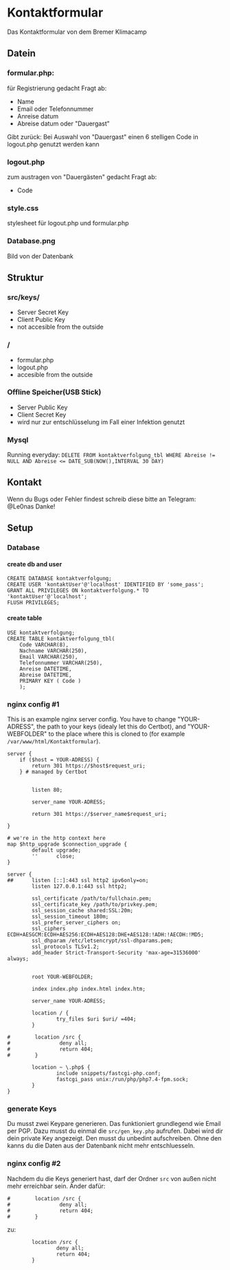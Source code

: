 # Kontaktformular
Das Kontaktformular von dem Bremer Klimacamp

## Datein
### formular.php:
für Registrierung gedacht
Fragt ab:
- Name
- Email oder Telefonnummer
- Anreise datum
- Abreise datum oder "Dauergast"

Gibt zurück: Bei Auswahl von "Dauergast" einen 6 stelligen Code in logout.php genutzt werden kann

### logout.php
zum austragen von "Dauergästen" gedacht
Fragt ab:
- Code

### style.css
stylesheet für logout.php und formular.php

### Database.png
Bild von der Datenbank

## Struktur
### src/keys/
- Server Secret Key
- Client Public Key
- not accesible from the outside

### /
- formular.php
- logout.php
- accesible from the outside

### Offline Speicher(USB Stick)
- Server Public Key
- Client Secret Key
- wird nur zur entschlüsselung im Fall einer Infektion genutzt

### Mysql
Running everyday:
`DELETE FROM kontaktverfolgung_tbl WHERE Abreise != NULL AND Abreise <= DATE_SUB(NOW(),INTERVAL 30 DAY)`

## Kontakt
Wenn du Bugs oder Fehler findest schreib diese bitte an Telegram: @Le0nas
Danke!

## Setup
### Database
#### create db and user
```
CREATE DATABASE kontaktverfolgung;
CREATE USER 'kontaktUser'@'localhost' IDENTIFIED BY 'some_pass';
GRANT ALL PRIVILEGES ON kontaktverfolgung.* TO 'kontaktUser'@'localhost';
FLUSH PRIVILEGES;
```

#### create table
```
USE kontaktverfolgung;
CREATE TABLE kontaktverfolgung_tbl(
    Code VARCHAR(8),
    Nachname VARCHAR(250),
    Email VARCHAR(250),
    Telefonnummer VARCHAR(250),
    Anreise DATETIME,
    Abreise DATETIME,
    PRIMARY KEY ( Code )
    );
```

### nginx config #1
This is an example nginx server config. You have to change "YOUR-ADRESS", the path to your keys (idealy let this do Certbot), and "YOUR-WEBFOLDER" to the place where this is cloned to (for example `/var/www/html/Kontaktformular`).
```
server {
    if ($host = YOUR-ADRESS) {
        return 301 https://$host$request_uri;
    } # managed by Certbot


        listen 80;

        server_name YOUR-ADRESS;

        return 301 https://$server_name$request_uri;

}

# we're in the http context here
map $http_upgrade $connection_upgrade {
        default upgrade;
        ''      close;
}

server {
##      listen [::]:443 ssl http2 ipv6only=on;
        listen 127.0.0.1:443 ssl http2;

        ssl_certificate /path/to/fullchain.pem;
        ssl_certificate_key /path/to/privkey.pem;
        ssl_session_cache shared:SSL:20m;
        ssl_session_timeout 180m;
        ssl_prefer_server_ciphers on;
        ssl_ciphers ECDH+AESGCM:ECDH+AES256:ECDH+AES128:DHE+AES128:!ADH:!AECDH:!MD5;
        ssl_dhparam /etc/letsencrypt/ssl-dhparams.pem;
        ssl_protocols TLSv1.2;
        add_header Strict-Transport-Security 'max-age=31536000' always;


        root YOUR-WEBFOLDER;

        index index.php index.html index.htm;

        server_name YOUR-ADRESS;

        location / {
                try_files $uri $uri/ =404;
        }

#        location /src {
#                deny all;
#                return 404;
#        }

        location ~ \.php$ {
                include snippets/fastcgi-php.conf;
                fastcgi_pass unix:/run/php/php7.4-fpm.sock;
        }
}
```

### generate Keys
Du musst zwei Keypare generieren. Das funktioniert grundlegend wie Email per PGP.
Dazu musst du einmal die `src/gen_key.php` aufrufen. Dabei wird dir dein private Key
angezeigt. Den musst du unbedint aufschreiben. Ohne den kanns du die Daten
aus der Datenbank nicht mehr entschluesseln.

### nginx config #2
Nachdem du die Keys generiert hast, darf der Ordner `src` von außen nicht mehr erreichbar sein. Änder dafür:
```
#        location /src {
#                deny all;
#                return 404;
#        }
```
zu:
```
        location /src {
                deny all;
                return 404;
        }
```
